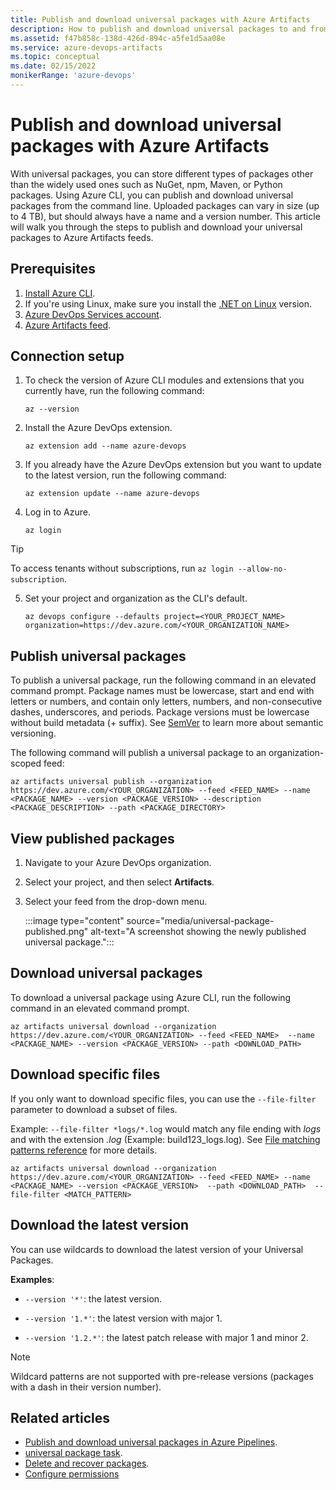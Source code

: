 ```yaml
---
title: Publish and download universal packages with Azure Artifacts
description: How to publish and download universal packages to and from Artifacts feeds.
ms.assetid: f47b858c-138d-426d-894c-a5fe1d5aa08e
ms.service: azure-devops-artifacts
ms.topic: conceptual
ms.date: 02/15/2022
monikerRange: 'azure-devops'
---
```


# Publish and download universal packages with Azure Artifacts

With universal packages, you can store different types of packages other than the widely used ones such as NuGet, npm, Maven, or Python packages. Using Azure CLI, you can publish and download universal packages from the command line. Uploaded packages can vary in size (up to 4 TB), but should always have a name and a version number. This article will walk you through the steps to publish and download your universal packages to Azure Artifacts feeds.

## Prerequisites

1. [Install Azure CLI](/cli/azure/install-azure-cli).
1. If you're using Linux, make sure you install the [.NET on Linux](/dotnet/core/linux-prerequisites) version.
1. [Azure DevOps Services account](https://azure.microsoft.com/services/devops/).
1. [Azure Artifacts feed](../get-started-nuget.md).

## Connection setup

1. To check the version of Azure CLI modules and extensions that you currently have, run the following command: 

   ```azurecli
   az --version
   ```

2. Install the Azure DevOps extension.

   ```azurecli
   az extension add --name azure-devops
   ```

3. If you already have the Azure DevOps extension but you want to update to the latest version, run the following command:

   ```azurecli
   az extension update --name azure-devops
   ```

4. Log in to Azure.

    ```azurecli
    az login
    ```

> [!TIP]
> To access tenants without subscriptions, run `az login --allow-no-subscription`.

5. Set your project and organization as the CLI's default.

    ```azurecli
    az devops configure --defaults project=<YOUR_PROJECT_NAME> organization=https://dev.azure.com/<YOUR_ORGANIZATION_NAME> 
    ```

## Publish universal packages

To publish a universal package, run the following command in an elevated command prompt. Package names must be lowercase, start and end with letters or numbers, and contain only letters, numbers, and non-consecutive dashes, underscores, and periods. Package versions must be lowercase without build metadata (+ suffix). See [SemVer](https://semver.org/spec/v2.0.0.html) to learn more about semantic versioning.

The following command will publish a universal package to an organization-scoped feed:

```azurecli
az artifacts universal publish --organization https://dev.azure.com/<YOUR_ORGANIZATION> --feed <FEED_NAME> --name <PACKAGE_NAME> --version <PACKAGE_VERSION> --description <PACKAGE_DESCRIPTION> --path <PACKAGE_DIRECTORY>
```

## View published packages

1. Navigate to your Azure DevOps organization.

1. Select your project, and then select **Artifacts**.

1. Select your feed from the drop-down menu. 

    :::image type="content" source="media/universal-package-published.png" alt-text="A screenshot showing the newly published universal package.":::

## Download universal packages

To download a universal package using Azure CLI, run the following command in an elevated command prompt.

```azurecli
az artifacts universal download --organization https://dev.azure.com/<YOUR_ORGANIZATION> --feed <FEED_NAME>  --name <PACKAGE_NAME> --version <PACKAGE_VERSION> --path <DOWNLOAD_PATH>
```

## Download specific files

If you only want to download specific files, you can use the `--file-filter` parameter to download a subset of files.

Example: `--file-filter *logs/*.log` would match any file ending with *logs* and with the extension *.log* (Example: build123_logs.log). See [File matching patterns reference](../../pipelines/tasks/file-matching-patterns.md) for more details.

```azurecli
az artifacts universal download --organization https://dev.azure.com/<YOUR_ORGANIZATION> --feed <FEED_NAME> --name <PACKAGE_NAME> --version <PACKAGE_VERSION>  --path <DOWNLOAD_PATH>  --file-filter <MATCH_PATTERN>
```

## Download the latest version

You can use wildcards to download the latest version of your Universal Packages.

**Examples**:

- `--version '*'`: the latest version.

- `--version '1.*'`: the latest version with major 1.

- `--version '1.2.*'`: the latest patch release with major 1 and minor 2.  
  
> [!NOTE]
> Wildcard patterns are not supported with pre-release versions (packages with a dash in their version number).

## Related articles

- [Publish and download universal packages in Azure Pipelines](../../pipelines/artifacts/universal-packages.md).
- [universal package task](/azure/devops/pipelines/tasks/reference/universal-packages-v0).
- [Delete and recover packages](../how-to/delete-and-recover-packages.md).
- [Configure permissions](../feeds/feed-permissions.md)
